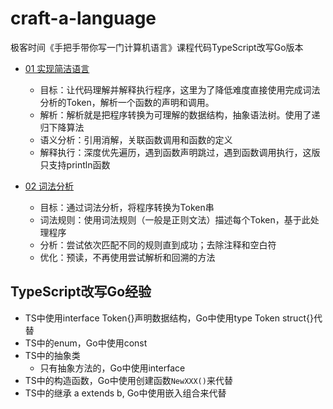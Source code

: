 # craft-a-language
极客时间《手把手带你写一门计算机语言》课程代码TypeScript改写Go版本

* [01 实现简洁语言](01/main.go)
  - 目标：让代码理解并解释执行程序，这里为了降低难度直接使用完成词法分析的Token，解析一个函数的声明和调用。
  - 解析：解析就是把程序转换为可理解的数据结构，抽象语法树。使用了递归下降算法
  - 语义分析：引用消解，关联函数调用和函数的定义
  - 解释执行：深度优先遍历，遇到函数声明跳过，遇到函数调用执行，这版只支持println函数

* [02 词法分析](02/main.go)
  - 目标：通过词法分析，将程序转换为Token串
  - 词法规则：使用词法规则（一般是正则文法）描述每个Token，基于此处理程序
  - 分析：尝试依次匹配不同的规则直到成功；去除注释和空白符
  - 优化：预读，不再使用尝试解析和回溯的方法


## TypeScript改写Go经验
* TS中使用interface Token{}声明数据结构，Go中使用type Token struct{}代替
* TS中的enum，Go中使用const
* TS中的抽象类
  - 只有抽象方法的，Go中使用interface
* TS中的构造函数，Go中使用创建函数`NewXXX()`来代替
* TS中的继承 a extends b, Go中使用嵌入组合来代替